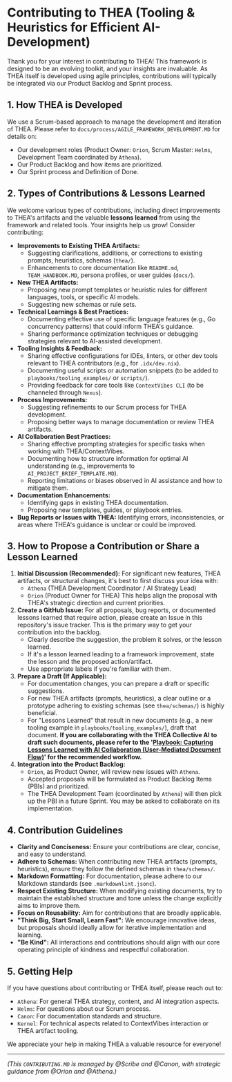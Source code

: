 # Contributing to THEA (Tooling & Heuristics for Efficient AI-Development)

Thank you for your interest in contributing to THEA! This framework is designed to be an evolving toolkit, and your insights are invaluable. As THEA itself is developed using agile principles, contributions will typically be integrated via our Product Backlog and Sprint process.

## 1. How THEA is Developed

We use a Scrum-based approach to manage the development and iteration of THEA. Please refer to `docs/process/AGILE_FRAMEWORK_DEVELOPMENT.MD` for details on:
*   Our development roles (Product Owner: `Orion`, Scrum Master: `Helms`, Development Team coordinated by `Athena`).
*   Our Product Backlog and how items are prioritized.
*   Our Sprint process and Definition of Done.

## 2. Types of Contributions & Lessons Learned

We welcome various types of contributions, including direct improvements to THEA's artifacts and the valuable **lessons learned** from using the framework and related tools. Your insights help us grow! Consider contributing:

*   **Improvements to Existing THEA Artifacts:**
    *   Suggesting clarifications, additions, or corrections to existing prompts, heuristics, schemas (`thea/`).
    *   Enhancements to core documentation like `README.md`, `TEAM_HANDBOOK.MD`, persona profiles, or user guides (`docs/`).
*   **New THEA Artifacts:**
    *   Proposing new prompt templates or heuristic rules for different languages, tools, or specific AI models.
    *   Suggesting new schemas or rule sets.
*   **Technical Learnings & Best Practices:**
    *   Documenting effective use of specific language features (e.g., Go concurrency patterns) that could inform THEA's guidance.
    *   Sharing performance optimization techniques or debugging strategies relevant to AI-assisted development.
*   **Tooling Insights & Feedback:**
    *   Sharing effective configurations for IDEs, linters, or other dev tools relevant to THEA contributors (e.g., for `.idx/dev.nix`).
    *   Documenting useful scripts or automation snippets (to be added to `playbooks/tooling_examples/` or `scripts/`).
    *   Providing feedback for core tools like `ContextVibes CLI` (to be channeled through `Nexus`).
*   **Process Improvements:**
    *   Suggesting refinements to our Scrum process for THEA development.
    *   Proposing better ways to manage documentation or review THEA artifacts.
*   **AI Collaboration Best Practices:**
    *   Sharing effective prompting strategies for specific tasks when working with THEA/ContextVibes.
    *   Documenting how to structure information for optimal AI understanding (e.g., improvements to `AI_PROJECT_BRIEF_TEMPLATE.MD`).
    *   Reporting limitations or biases observed in AI assistance and how to mitigate them.
*   **Documentation Enhancements:**
    *   Identifying gaps in existing THEA documentation.
    *   Proposing new templates, guides, or playbook entries.
*   **Bug Reports or Issues with THEA:** Identifying errors, inconsistencies, or areas where THEA's guidance is unclear or could be improved.

## 3. How to Propose a Contribution or Share a Lesson Learned

1.  **Initial Discussion (Recommended):** For significant new features, THEA artifacts, or structural changes, it's best to first discuss your idea with:
    *   `Athena` (THEA Development Coordinator / AI Strategy Lead)
    *   `Orion` (Product Owner for THEA)
    This helps align the proposal with THEA's strategic direction and current priorities.
2.  **Create a GitHub Issue:** For all proposals, bug reports, or documented lessons learned that require action, please create an Issue in this repository's issue tracker. This is the primary way to get your contribution into the backlog.
    *   Clearly describe the suggestion, the problem it solves, or the lesson learned.
    *   If it's a lesson learned leading to a framework improvement, state the lesson and the proposed action/artifact.
    *   Use appropriate labels if you're familiar with them.
3.  **Prepare a Draft (If Applicable):**
    *   For documentation changes, you can prepare a draft or specific suggestions.
    *   For new THEA artifacts (prompts, heuristics), a clear outline or a prototype adhering to existing schemas (see `thea/schemas/`) is highly beneficial.
    *   For "Lessons Learned" that result in new documents (e.g., a new tooling example in `playbooks/tooling_examples/`), draft that document. **If you are collaborating with the THEA Collective AI to draft such documents, please refer to the '[Playbook: Capturing Lessons Learned with AI Collaboration (User-Mediated Document Flow)](../playbooks/process_guidance/capturing_lessons_with_ai_via_documents.md)' for the recommended workflow.**
4.  **Integration into the Product Backlog:**
    *   `Orion`, as Product Owner, will review new issues with `Athena`.
    *   Accepted proposals will be formulated as Product Backlog Items (PBIs) and prioritized.
    *   The THEA Development Team (coordinated by `Athena`) will then pick up the PBI in a future Sprint. You may be asked to collaborate on its implementation.

## 4. Contribution Guidelines

*   **Clarity and Conciseness:** Ensure your contributions are clear, concise, and easy to understand.
*   **Adhere to Schemas:** When contributing new THEA artifacts (prompts, heuristics), ensure they follow the defined schemas in `thea/schemas/`.
*   **Markdown Formatting:** For documentation, please adhere to our Markdown standards (see `.markdownlint.jsonc`).
*   **Respect Existing Structure:** When modifying existing documents, try to maintain the established structure and tone unless the change explicitly aims to improve them.
*   **Focus on Reusability:** Aim for contributions that are broadly applicable.
*   **"Think Big, Start Small, Learn Fast":** We encourage innovative ideas, but proposals should ideally allow for iterative implementation and learning.
*   **"Be Kind":** All interactions and contributions should align with our core operating principle of kindness and respectful collaboration.

## 5. Getting Help

If you have questions about contributing or THEA itself, please reach out to:
*   `Athena`: For general THEA strategy, content, and AI integration aspects.
*   `Helms`: For questions about our Scrum process.
*   `Canon`: For documentation standards and structure.
*   `Kernel`: For technical aspects related to ContextVibes interaction or THEA artifact tooling.

We appreciate your help in making THEA a valuable resource for everyone!

---
*(This `CONTRIBUTING.MD` is managed by @Scribe and @Canon, with strategic guidance from @Orion and @Athena.)*